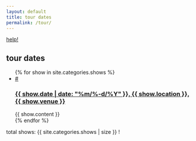 ```yaml
---
layout: default
title: tour dates
permalink: /tour/
---
```

<p class="help"><a href="/2022/12/06/show-project">help!</a></p>
<h2>tour dates</h2>
<ul>
{% for show in site.categories.shows %}
<li class="show">
<a class="anchor" id="{{ show.date | date: "%m%-d%Y" }}" name="{{ show.date | date: "%m%-d%Y" }}" href="#{{ show.date | date: "%m%-d%Y" }}">#</a>
<h3><a href="{{ show.url }}">{{ show.date | date: "%m/%-d/%Y" }}, {{ show.location }}, {{ show.venue }}</a></h3>
{{ show.content }}
</li>
{% endfor %}
</ul>
total shows: {{ site.categories.shows | size }}  !
